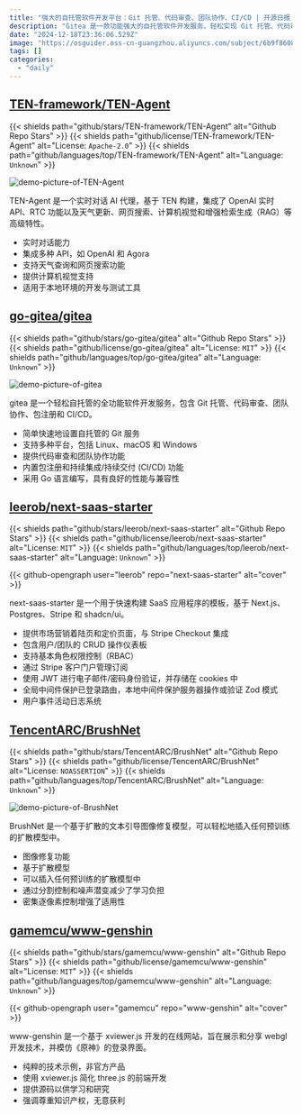 ```yaml
---
title: "强大的自托管软件开发平台：Git 托管、代码审查、团队协作、CI/CD | 开源日报 No.455"
description: "Gitea 是一款功能强大的自托管软件开发服务，轻松实现 Git 托管、代码审查和团队协作，支持多平台，快速设置，助力开发团队高效协作。"
date: "2024-12-18T23:36:06.529Z"
image: "https://osguider.oss-cn-guangzhou.aliyuncs.com/subject/6b9f86089703cb90715f377f0feaee3e.png"
tags: []
categories:
  - "daily"
---
```


## [TEN-framework/TEN-Agent](https://github.com/TEN-framework/TEN-Agent)

{{< shields path="github/stars/TEN-framework/TEN-Agent" alt="Github Repo Stars" >}} {{< shields path="github/license/TEN-framework/TEN-Agent" alt="License: `Apache-2.0`" >}} {{< shields path="github/languages/top/TEN-framework/TEN-Agent" alt="Language: `Unknown`" >}}

![demo-picture-of-TEN-Agent](https://static.osguider.com/subject/github/TEN-framework/TEN-Agent/714d67459ba677eaa9d1473296eef52e.jpg)

TEN-Agent 是一个实时对话 AI 代理，基于 TEN 构建，集成了 OpenAI 实时 API、RTC 功能以及天气更新、网页搜索、计算机视觉和增强检索生成（RAG）等高级特性。

- 实时对话能力
- 集成多种 API，如 OpenAI 和 Agora
- 支持天气查询和网页搜索功能
- 提供计算机视觉支持
- 适用于本地环境的开发与测试工具
  
## [go-gitea/gitea](https://github.com/go-gitea/gitea)

{{< shields path="github/stars/go-gitea/gitea" alt="Github Repo Stars" >}} {{< shields path="github/license/go-gitea/gitea" alt="License: `MIT`" >}} {{< shields path="github/languages/top/go-gitea/gitea" alt="Language: `Unknown`" >}}

![demo-picture-of-gitea](https://static.osguider.com/subject/github/go-gitea/gitea/9fa4d0747b4c03a50909dc06450de05b.png)

gitea 是一个轻松自托管的全功能软件开发服务，包含 Git 托管、代码审查、团队协作、包注册和 CI/CD。

- 简单快速地设置自托管的 Git 服务
- 支持多种平台，包括 Linux、macOS 和 Windows
- 提供代码审查和团队协作功能
- 内置包注册和持续集成/持续交付 (CI/CD) 功能
- 采用 Go 语言编写，具有良好的性能与兼容性
  
## [leerob/next-saas-starter](https://github.com/leerob/next-saas-starter)

{{< shields path="github/stars/leerob/next-saas-starter" alt="Github Repo Stars" >}} {{< shields path="github/license/leerob/next-saas-starter" alt="License: `MIT`" >}} {{< shields path="github/languages/top/leerob/next-saas-starter" alt="Language: `Unknown`" >}}

{{< github-opengraph user="leerob" repo="next-saas-starter" alt="cover" >}}

next-saas-starter 是一个用于快速构建 SaaS 应用程序的模板，基于 Next.js、Postgres、Stripe 和 shadcn/ui。

- 提供市场营销着陆页和定价页面，与 Stripe Checkout 集成
- 包含用户/团队的 CRUD 操作仪表板
- 支持基本角色权限控制（RBAC）
- 通过 Stripe 客户门户管理订阅
- 使用 JWT 进行电子邮件/密码身份验证，并存储在 cookies 中
- 全局中间件保护已登录路由，本地中间件保护服务器操作或验证 Zod 模式
- 用户事件活动日志系统
  
## [TencentARC/BrushNet](https://github.com/TencentARC/BrushNet)

{{< shields path="github/stars/TencentARC/BrushNet" alt="Github Repo Stars" >}} {{< shields path="github/license/TencentARC/BrushNet" alt="License: `NOASSERTION`" >}} {{< shields path="github/languages/top/TencentARC/BrushNet" alt="Language: `Unknown`" >}}

![demo-picture-of-BrushNet](https://static.osguider.com/subject/github/TencentARC/BrushNet/54dfae1b330c8861811b2f394607c288.png)

BrushNet 是一个基于扩散的文本引导图像修复模型，可以轻松地插入任何预训练的扩散模型中。

- 图像修复功能
- 基于扩散模型
- 可以插入任何预训练的扩散模型中
- 通过分割控制和噪声潜变减少了学习负担
- 密集逐像素控制增强了适用性
  
## [gamemcu/www-genshin](https://github.com/gamemcu/www-genshin)

{{< shields path="github/stars/gamemcu/www-genshin" alt="Github Repo Stars" >}} {{< shields path="github/license/gamemcu/www-genshin" alt="License: `MIT`" >}} {{< shields path="github/languages/top/gamemcu/www-genshin" alt="Language: `Unknown`" >}}

{{< github-opengraph user="gamemcu" repo="www-genshin" alt="cover" >}}

www-genshin 是一个基于 xviewer.js 开发的在线网站，旨在展示和分享 webgl 开发技术，并模仿《原神》的登录界面。

- 纯粹的技术示例，非官方产品
- 使用 xviewer.js 简化 three.js 的前端开发
- 提供源码以供学习和研究
- 强调尊重知识产权，无意获利
  
